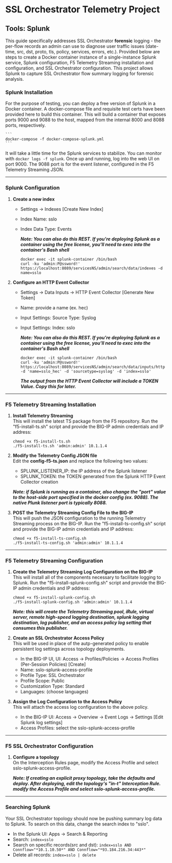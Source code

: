 # SSL Orchestrator Telemetry Project
## Tools: Splunk

This guide specifically addresses SSL Orchestrator **forensic** logging - the per-flow records an admin can use to diagnose user traffic issues (date-time, src, dst, proto, tls, policy, services, errors, etc.). Provided below are steps to create a Docker container instance of a single-instance Splunk service, Splunk configuration, F5 Telemetry Streaming installation and configuration, and SSL Orchestrator configuration. This project allows Splunk to capture SSL Orchestrator flow summary logging for forensic analysis.


### Splunk Installation

For the purpose of testing, you can deploy a free version of Splunk in a Docker container. A docker-compose file and requisite test certs have been provided here to build this container. This will build a container that exposes ports 9000 and 9088 to the host, mapped from the internal 8000 and 8088 ports, respectively. 

    ```
    docker-compose -f docker-compose-splunk.yml
    ```
It will take a little time for the Splunk services to stabilize. You can monitor with ```docker logs -f splunk```. Once up and running, log into the web UI on port 9000. The 9088 port is for the event listener, configured in the F5 Telemetry Streaming JSON.

______________________

### Splunk Configuration

1. **Create a new index**<br />

    - Settings -> Indexes [Create New Index]
    - Index Name: sslo
    - Index Data Type: Events
    
      ***Note: You can also do this REST. If you're deploying Splunk as a container using the free license, you'll need to exec into the container's Bash shell***
    
      ```
      docker exec -it splunk-container /bin/bash
      curl -ku 'admin:P@ssword!' https://localhost:8089/servicesNS/admin/search/data/indexes -d name=sslo
      ```

2. **Configure an HTTP Event Collector**<br />

    - Settings -> Data Inputs -> HTTP Event Collector [Generate New Token]
    - Name: provide a name (ex. hec)
    - Input Settings: Source Type: Syslog
    - Input Settings: Index: sslo
    
      ***Note: You can also do this REST. If you're deploying Splunk as a container using the free license, you'll need to exec into the container's Bash shell***
    
      ```
      docker exec -it splunk-container /bin/bash
      curl -ku 'admin:P@ssword!' https://localhost:8089/servicesNS/admin/search/data/inputs/http -d 'name=sslo_hec' -d 'sourcetype=syslog' -d 'index=sslo'
      ```
      
      ***The output from the HTTP Event Collector will include a TOKEN Value. Copy this for later.***

______________________

### F5 Telemetry Streaming Installation

1. **Install Telemetry Streaming**<br />
   This will install the latest TS package from the F5 repository. Run the "f5-install-ts.sh" script and provide the BIG-IP admin credentials and IP address:
   
   ```
   chmod +x f5-install-ts.sh
   ./f5-install-ts.sh 'admin:admin' 10.1.1.4
   ```
   
2. **Modify the Telemetry Config JSON file**<br />
   Edit the **config-f5-ts.json** and replace the following two values:
   
    - SPLUNK_LISTENER_IP: the IP address of the Splunk listener
    - SPLUNK_TOKEN: the TOKEN generated from the Splunk HTTP Event Collector creation

   ***Note: if Splunk is running as a container, also change the "port" value to the host-side port specified in the docker config (ex. 9088). The native Plunk listener port is typically 8088.***
   
3. **POST the Telemetry Streaming Config File to the BIG-IP**<br />
   This will push the JSON configuration to the running Telemetry Streaming process on the BIG-IP. Run the "f5-install-ts-config.sh" script and provide the BIG-IP admin credentials and IP address:
   
   ```
   chmod +x f5-install-ts-config.sh
   ./f5-install-ts-config.sh 'admin:admin' 10.1.1.4
   ```

______________________

### F5 Telemetry Streaming Configuration

1. **Create the Telemetry Streaming Log Configuration on the BIG-IP**<br />
   This will install all of the components necessary to facilitate logging to Splunk. Run the "f5-install-splunk-config.sh" script and provide the BIG-IP admin credentials and IP address:

   ```
   chmod +x f5-install-splunk-config.sh
   ./f5-install-splunk-config.sh 'admin:admin' 10.1.1.4
   ```
   
   ***Note: this will create the Telemetry Streaming pool, iRule, virtual server, remote high-speed logging destination, splunk logging destination, log publisher, and an access policy log setting that consumes this publisher.***

2. **Create an SSL Orchestrator Access Policy**<br />
   This will be used in place of the autp-generated policy to enable persistent log settings across topology deployments.
   
    - In the BIG-IP UI, UI: Access -> Profiles/Policies -> Access Profiles (Per-Session Policies) [Create]
    - Name: sslo-splunk-access-profile
    - Profile Type: SSL Orchestrator
    - Profile Scope: Public
    - Customization Type: Standard
    - Languages: (choose languages)

3. **Assign the Log Configuration to the Access Policy**<br />
   This will attach the access log configuration to the above policy.
   
    - In the BIG-IP UI: Access -> Overview -> Event Logs -> Settings [Edit Splunk log settings]
    - Access Profiles: select the sslo-splunk-access-profile

______________________

### F5 SSL Orchestrator Configuration

1. **Configure a topology**<br />
   On the Interception Rules page, modify the Access Profile and select sslo-splunk-access-profile.

   ***Note: If creating an explicit proxy topology, take the defaults and deploy. After deploying, edit the topology's "in-t" Interception Rule. modify the Access Profile and select sslo-splunk-access-profile.***

______________________

### Searching Splunk

Your SSL Orchestrator topology should now be pushing summary log data to Splunk. To search on this data, change the search index to "sslo".

  - In the Splunk UI: Apps -> Search & Reporting
  - Search: ```index=sslo```
  - Search on specific records(src and dst): ```index=sslo AND Connflow="*10.1.10.50*" AND Connflow="*93.184.216.34:443*"```
  - Delete all records: ```index=sslo | delete```


